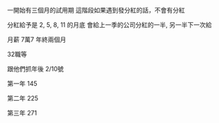 


一開始有三個月的試用期
這階段如果遇到發分紅的話，不會有分紅

分紅給予是 2, 5, 8, 11 的月底
會給上一季的公司分紅的一半, 另一半下一次給

月薪 7萬7
年終兩個月

32職等

跟他們抓年後 2/10號


第一年 145

第二年 225

第三年 271
